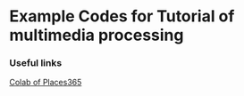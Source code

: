 # Example Codes for Tutorial of multimedia processing

### Useful links

[Colab of Places365](https://colab.research.google.com/drive/1wK9BaQ3FW_HQeAQaoubloxmLJ7LVGnpD?usp=sharing)

